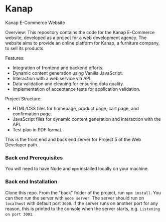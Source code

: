 # Kanap #

Kanap E-Commerce Website

Overview:
This repository contains the code for the Kanap E-Commerce website, developed as a project for a web development agency. The website aims to provide an online platform for Kanap, a furniture company, to sell its products.

Features:
- Integration of frontend and backend efforts.
- Dynamic content generation using Vanilla JavaScript.
- Interaction with a web service via API.
- Data validation and cleaning for ensuring data quality.
- Implementation of acceptance tests for application validation.

Project Structure:
- HTML/CSS files for homepage, product page, cart page, and confirmation page.
- JavaScript files for dynamic content generation and interaction with the API.
- Test plan in PDF format.

This is the front end and back end server for Project 5 of the Web Developer path.

### Back end Prerequisites ###

You will need to have Node and `npm` installed locally on your machine.

### Back end Installation ###

Clone this repo. From the "back" folder of the project, run `npm install`. You 
can then run the server with `node server`. 
The server should run on `localhost` with default port `3000`. If the
server runs on another port for any reason, this is printed to the
console when the server starts, e.g. `Listening on port 3001`.

